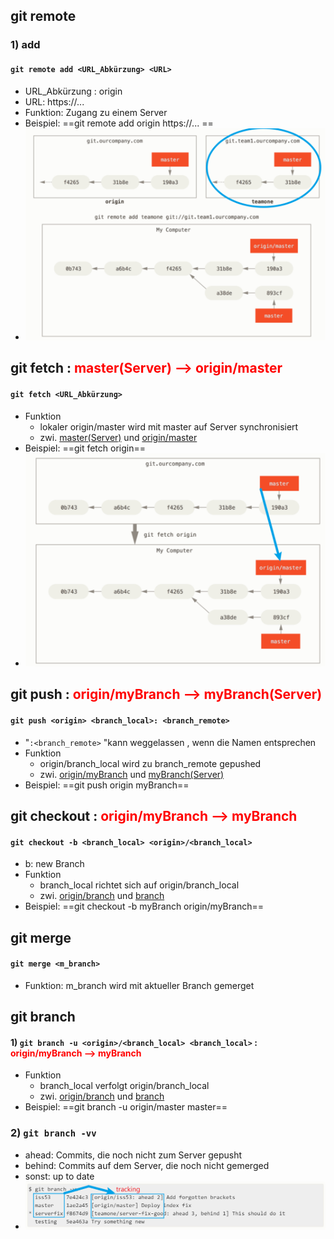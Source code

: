 ## git remote 
### 1) add 
#### **`git remote add <URL_Abkürzung> <URL>`**
- URL_Abkürzung : origin
- URL: https://...
- Funktion: Zugang zu einem Server 
- Beispiel: ==git remote add origin https://... ==
- ![](https://raw.githubusercontent.com/ICH-BIN-HXM/images/main/pictures_Obsidian/git_remote_add.png)


## git fetch : <font color="red">master(Server) --> origin/master</font>
#### **`git fetch <URL_Abkürzung>`** 
- Funktion
	- lokaler origin/master wird mit master auf Server synchronisiert 
	- zwi. <u>master(Server)</u> und <u>origin/master</u> 
- Beispiel: ==git fetch origin== 
- ![](https://raw.githubusercontent.com/ICH-BIN-HXM/images/main/pictures_Obsidian/git_fetch.png)


## git push : <font color="red">origin/myBranch --> myBranch(Server)</font>
#### **`git push <origin> <branch_local>: <branch_remote>`** 
- "`:<branch_remote>` "kann weggelassen , wenn die Namen entsprechen 
- Funktion
	- origin/branch_local wird zu branch_remote gepushed
	- zwi. <u>origin/myBranch</u> und <u>myBranch(Server)</u> 
- Beispiel: ==git push origin myBranch== 

## git checkout : <font color="red">origin/myBranch --> myBranch</font>
#### **`git checkout -b <branch_local> <origin>/<branch_local>`** 
- b: new Branch
- Funktion
	- branch_local richtet sich auf origin/branch_local
	- zwi. <u>origin/branch</u> und <u>branch</u> 
- Beispiel: ==git checkout -b myBranch origin/myBranch== 

## git merge 
#### **`git merge <m_branch>`** 
- Funktion: m_branch wird mit aktueller Branch gemerget

## git branch 
#### 1) **`git branch -u <origin>/<branch_local> <branch_local>`** : <font color="red">origin/myBranch --> myBranch</font>
- Funktion
	- branch_local verfolgt origin/branch_local
	- zwi. <u>origin/branch</u> und <u>branch</u> 
- Beispiel: ==git branch -u origin/master master== 
### 2) **`git branch -vv`** 
- ahead: Commits, die noch nicht zum Server gepusht 
- behind: Commits auf dem Server, die noch nicht gemerged
- sonst: up to date
- ![](https://raw.githubusercontent.com/ICH-BIN-HXM/images/main/pictures_Obsidian/git_branch_-vv.png)
